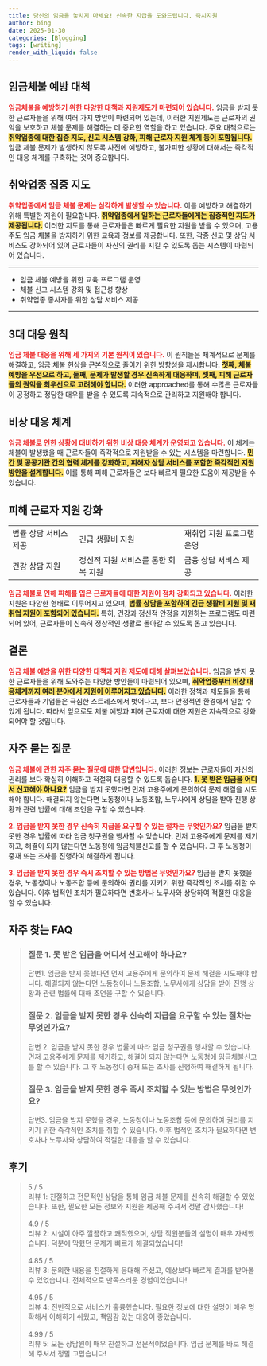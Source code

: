 ```yaml
---
title: 당신의 임금을 놓치지 마세요! 신속한 지급을 도와드립니다. 즉시지원
author: bing
date: 2025-01-30
categories: [Blogging]
tags: [writing]
render_with_liquid: false
---
```



<h2 id='임금체불 예방 대책'>임금체불 예방 대책</h2>

<p><b><span style="color: #ee2323;">임금체불을 예방하기 위한 다양한 대책과 지원제도가 마련되어 있습니다.</span></b> 임금을 받지 못한 근로자들을 위해 여러 가지 방안이 마련되어 있는데, 이러한 지원제도는 근로자의 권익을 보호하고 체불 문제를 해결하는 데 중요한 역할을 하고 있습니다. 주요 대책으로는 <b><span style="background-color: #ffe066;">취약업종에 대한 집중 지도, 신고 시스템 강화, 피해 근로자 지원 체계 등이 포함됩니다.</span></b> 임금 체불 문제가 발생하지 않도록 사전에 예방하고, 불가피한 상황에 대해서는 즉각적인 대응 체계를 구축하는 것이 중요합니다.</p>

<h2 id='취약업종 집중지도'>취약업종 집중 지도</h2>

<p><b><span style="color: #ee2323;">취약업종에서 임금 체불 문제는 심각하게 발생할 수 있습니다.</span></b> 이를 예방하고 해결하기 위해 특별한 지원이 필요합니다. <b><span style="background-color: #ffe066;">취약업종에서 일하는 근로자들에게는 집중적인 지도가 제공됩니다.</span></b> 이러한 지도를 통해 근로자들은 빠르게 필요한 지원을 받을 수 있으며, 고용주도 임금 체불을 방지하기 위한 교육과 정보를 제공합니다. 또한, 각종 신고 및 상담 서비스도 강화되어 있어 근로자들이 자신의 권리를 지킬 수 있도록 돕는 시스템이 마련되어 있습니다.</p>

<hr />

<ul>
    <li>임금 체불 예방을 위한 교육 프로그램 운영</li>
    <li>체불 신고 시스템 강화 및 접근성 향상</li>
    <li>취약업종 종사자를 위한 상담 서비스 제공</li>
</ul>

<hr />

<h2 id='3대 대응 원칙'>3대 대응 원칙</h2>

<p><b><span style="color: #ee2323;">임금 체불 대응을 위해 세 가지의 기본 원칙이 있습니다.</span></b> 이 원칙들은 체계적으로 문제를 해결하고, 임금 체불 현상을 근본적으로 줄이기 위한 방향성을 제시합니다. <b><span style="background-color: #ffe066;">첫째, 체불 예방을 우선으로 하고, 둘째, 문제가 발생할 경우 신속하게 대응하며, 셋째, 피해 근로자들의 권익을 최우선으로 고려해야 합니다.</span></b> 이러한 approached를 통해 수많은 근로자들이 공정하고 정당한 대우를 받을 수 있도록 지속적으로 관리하고 지원해야 합니다.</p>

<h2 id='비상 대응 체계'>비상 대응 체계</h2>

<p><b><span style="color: #ee2323;">임금 체불로 인한 상황에 대비하기 위한 비상 대응 체계가 운영되고 있습니다.</span></b> 이 체계는 체불이 발생했을 때 근로자들이 즉각적으로 지원받을 수 있는 시스템을 마련합니다. <b><span style="background-color: #ffe066;">민간 및 공공기관 간의 협력 체계를 강화하고, 피해자 상담 서비스를 포함한 즉각적인 지원 방안을 설계합니다.</span></b> 이를 통해 피해 근로자들은 보다 빠르게 필요한 도움이 제공받을 수 있습니다.</p>

<h2 id='피해 근로자 지원 강화'>피해 근로자 지원 강화</h2>

<table>
    <tr>
        <td>법률 상담 서비스 제공</td>
        <td>긴급 생활비 지원</td>
        <td>재취업 지원 프로그램 운영</td>
    </tr>
    <tr>
        <td>건강 상담 지원</td>
        <td>정신적 지원 서비스를 통한 회복 지원</td>
        <td>금융 상담 서비스 제공</td>
    </tr>
</table>

<p><b><span style="color: #ee2323;">임금 체불로 인해 피해를 입은 근로자들에 대한 지원이 점차 강화되고 있습니다.</span></b> 이러한 지원은 다양한 형태로 이루어지고 있으며, <b><span style="background-color: #ffe066;">법률 상담을 포함하여 긴급 생활비 지원 및 재취업 지원이 포함되어 있습니다.</span></b> 특히, 건강과 정신적 안정을 지원하는 프로그램도 마련되어 있어, 근로자들이 신속히 정상적인 생활로 돌아갈 수 있도록 돕고 있습니다.</p>

<h2 id='결론'>결론</h2>

<p><b><span style="color: #ee2323;">임금 체불 예방을 위한 다양한 대책과 지원 제도에 대해 살펴보았습니다.</span></b> 임금을 받지 못한 근로자들을 위해 도와주는 다양한 방안들이 마련되어 있으며, <b><span style="background-color: #ffe066;">취약업종부터 비상 대응체계까지 여러 분야에서 지원이 이루어지고 있습니다.</span></b> 이러한 정책과 제도들을 통해 근로자들과 기업들은 극심한 스트레스에서 벗어나고, 보다 안정적인 환경에서 일할 수 있게 됩니다. 따라서 앞으로도 체불 예방과 피해 근로자에 대한 지원은 지속적으로 강화되어야 할 것입니다.</p>

<h2 id='자주 묻는 질문'>자주 묻는 질문</h2>

<p><b><span style="color: #ee2323;">임금 체불에 관한 자주 묻는 질문에 대한 답변입니다.</span></b> 이러한 정보는 근로자들이 자신의 권리를 보다 확실히 이해하고 적절히 대응할 수 있도록 돕습니다. <b><span style="background-color: #ffe066;">1. 못 받은 임금을 어디서 신고해야 하나요?</span></b> 임금을 받지 못했다면 먼저 고용주에게 문의하여 문제 해결을 시도해야 합니다. 해결되지 않는다면 노동청이나 노동조합, 노무사에게 상담을 받아 진행 상황과 관련 법률에 대해 조언을 구할 수 있습니다.</p>

<p><b><span style="color: #ee2323;">2. 임금을 받지 못한 경우 신속히 지급을 요구할 수 있는 절차는 무엇인가요?</span></b> 임금을 받지 못한 경우 법률에 따라 임금 청구권을 행사할 수 있습니다. 먼저 고용주에게 문제를 제기하고, 해결이 되지 않는다면 노동청에 임금체불신고를 할 수 있습니다. 그 후 노동청이 중재 또는 조사를 진행하여 해결하게 됩니다.</p>

<p><b><span style="color: #ee2323;">3. 임금을 받지 못한 경우 즉시 조치할 수 있는 방법은 무엇인가요?</span></b> 임금을 받지 못했을 경우, 노동청이나 노동조합 등에 문의하여 권리를 지키기 위한 즉각적인 조치를 취할 수 있습니다. 이후 법적인 조치가 필요하다면 변호사나 노무사와 상담하여 적절한 대응을 할 수 있습니다.</p>


<h2 id='자주_찾는_FAQ'>자주 찾는 FAQ</h2>
<div itemscope="" itemtype="https://schema.org/FAQPage"> 
<blockquote> 
<div itemscope="" itemprop="mainEntity" itemtype="https://schema.org/Question"> 
<h3 itemprop="name">질문 1. 못 받은 임금을 어디서 신고해야 하나요?</h3> 
<div itemscope="" itemprop="acceptedAnswer" itemtype="https://schema.org/Answer"> 
<span itemprop="text"> 
<p>답변1. 임금을 받지 못했다면 먼저 고용주에게 문의하여 문제 해결을 시도해야 합니다. 해결되지 않는다면 노동청이나 노동조합, 노무사에게 상담을 받아 진행 상황과 관련 법률에 대해 조언을 구할 수 있습니다.</p> 
</span> 
</div> 
</div> 

<div itemscope="" itemprop="mainEntity" itemtype="https://schema.org/Question"> 
<h3 itemprop="name">질문 2. 임금을 받지 못한 경우 신속히 지급을 요구할 수 있는 절차는 무엇인가요?</h3> 
<div itemscope="" itemprop="acceptedAnswer" itemtype="https://schema.org/Answer"> 
<span itemprop="text"> 
<p>답변 2. 임금을 받지 못한 경우 법률에 따라 임금 청구권을 행사할 수 있습니다. 먼저 고용주에게 문제를 제기하고, 해결이 되지 않는다면 노동청에 임금체불신고를 할 수 있습니다. 그 후 노동청이 중재 또는 조사를 진행하여 해결하게 됩니다.</p> 
</span> 
</div> 
</div> 

<div itemscope="" itemprop="mainEntity" itemtype="https://schema.org/Question"> 
<h3 itemprop="name">질문 3. 임금을 받지 못한 경우 즉시 조치할 수 있는 방법은 무엇인가요?</h3> 
<div itemscope="" itemprop="acceptedAnswer" itemtype="https://schema.org/Answer"> 
<span itemprop="text"> 
<p>답변3. 임금을 받지 못했을 경우, 노동청이나 노동조합 등에 문의하여 권리를 지키기 위한 즉각적인 조치를 취할 수 있습니다. 이후 법적인 조치가 필요하다면 변호사나 노무사와 상담하여 적절한 대응을 할 수 있습니다.</p> 
</span> 
</div> 
</div> 
</blockquote> 
</div>
<h2 id='후기'>후기</h2>
<div itemscope itemtype="https://schema.org/Product">
  <blockquote>
  <div itemprop="review" itemscope itemtype="https://schema.org/Review">
      <div itemprop="reviewRating" itemscope itemtype="https://schema.org/Rating"> <span itemprop="ratingValue">5</span> / <span itemprop="bestRating">5</span> </div>
      <span itemprop="reviewBody">리뷰 1: 친절하고 전문적인 상담을 통해 임금 체불 문제를 신속히 해결할 수 있었습니다. 또한, 필요한 모든 정보와 지원을 제공해 주셔서 정말 감사했습니다!</span>
  </div>
  <br>
  <div itemprop="review" itemscope itemtype="https://schema.org/Review">
      <div itemprop="reviewRating" itemscope itemtype="https://schema.org/Rating"> <span itemprop="ratingValue">4.9</span> / <span itemprop="bestRating">5</span> </div>
      <span itemprop="reviewBody">리뷰 2: 시설이 아주 깔끔하고 쾌적했으며, 상담 직원분들의 설명이 매우 자세했습니다. 덕분에 막혔던 문제가 빠르게 해결되었습니다!</span>
  </div>
  <br>
  <div itemprop="review" itemscope itemtype="https://schema.org/Review">
      <div itemprop="reviewRating" itemscope itemtype="https://schema.org/Rating"> <span itemprop="ratingValue">4.85</span> / <span itemprop="bestRating">5</span> </div>
      <span itemprop="reviewBody">리뷰 3: 문의한 내용을 친절하게 응대해 주셨고, 예상보다 빠르게 결과를 받아볼 수 있었습니다. 전체적으로 만족스러운 경험이었습니다!</span>
  </div>
  <br>
  <div itemprop="review" itemscope itemtype="https://schema.org/Review">
      <div itemprop="reviewRating" itemscope itemtype="https://schema.org/Rating"> <span itemprop="ratingValue">4.95</span> / <span itemprop="bestRating">5</span> </div>
      <span itemprop="reviewBody">리뷰 4: 전반적으로 서비스가 훌륭했습니다. 필요한 정보에 대한 설명이 매우 명확해서 이해하기 쉬웠고, 책임감 있는 대응이 좋았습니다.</span>
  </div>
  <br>
  <div itemprop="review" itemscope itemtype="https://schema.org/Review">
      <div itemprop="reviewRating" itemscope itemtype="https://schema.org/Rating"> <span itemprop="ratingValue">4.99</span> / <span itemprop="bestRating">5</span> </div>
      <span itemprop="reviewBody">리뷰 5: 모든 상담원이 매우 친절하고 전문적이었습니다. 임금 문제를 바로 해결해 주셔서 정말 고맙습니다!</span>
  </div>
  </blockquote>
</div>
